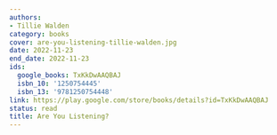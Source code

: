 ```yaml
---
authors:
- Tillie Walden
category: books
cover: are-you-listening-tillie-walden.jpg
date: 2022-11-23
end_date: 2022-11-23
ids:
  google_books: TxKkDwAAQBAJ
  isbn_10: '1250754445'
  isbn_13: '9781250754448'
link: https://play.google.com/store/books/details?id=TxKkDwAAQBAJ
status: read
title: Are You Listening?
---
```

